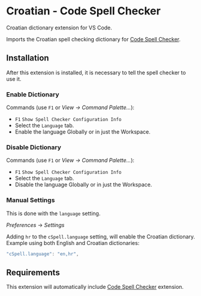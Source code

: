 # Croatian - Code Spell Checker

Croatian dictionary extension for VS Code.

Imports the Croatian spell checking dictionary for [Code Spell Checker](https://marketplace.visualstudio.com/items?itemName=streetsidesoftware.code-spell-checker).



## Installation

After this extension is installed, it is necessary to tell the spell checker to use it.

### Enable Dictionary

Commands (use `F1` or *View -> Command Palette...*):
- `F1` `Show Spell Checker Configuration Info`
- Select the `Language` tab.
- Enable the language Globally or in just the Workspace.

### Disable Dictionary

Commands (use `F1` or *View -> Command Palette...*):
- `F1` `Show Spell Checker Configuration Info`
- Select the `Language` tab.
- Disable the language Globally or in just the Workspace.

### Manual Settings

This is done with the `language` setting.

*Preferences* -> *Settings*

Adding `hr` to the `cSpell.language` setting, will enable the Croatian dictionary.
Example using both English and Croatian dictionaries:
```javascript
"cSpell.language": "en,hr",
```



## Requirements
This extension will automatically include [Code Spell Checker](https://marketplace.visualstudio.com/items?itemName=streetsidesoftware.code-spell-checker) extension.
